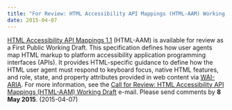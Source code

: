 ```yaml
---
title: "For Review: HTML Accessibility API Mappings (HTML-AAM) Working Draft"
date: 2015-04-07
---
```

<p><a href="http://www.w3.org/TR/html-aam-1.0/">HTML Accessibility API Mappings 1.1</a> (HTML-AAM) is available for review as a First Public Working Draft. This specification defines how user agents map HTML markup to platform accessibility application programming interfaces (APIs). It provides HTML-specific guidance to define how the HTML user agent must respond to keyboard focus, native HTML features, and role, state, and property attributes provided in web content via <a href="http://www.w3.org/WAI/intro/aria.php"><abbr title="Accessible Rich Internet Applications">WAI-ARIA</abbr></a>. For more information, see the <a href="https://lists.w3.org/Archives/Public/w3c-wai-ig/2015AprJun/0012.html">Call for Review: HTML Accessibility API Mappings (HTML-AAM) Working Draft</a> e-mail. Please send comments by <strong>8 May 2015</strong>. (<span class="date">2015-04-07</span>)</p>